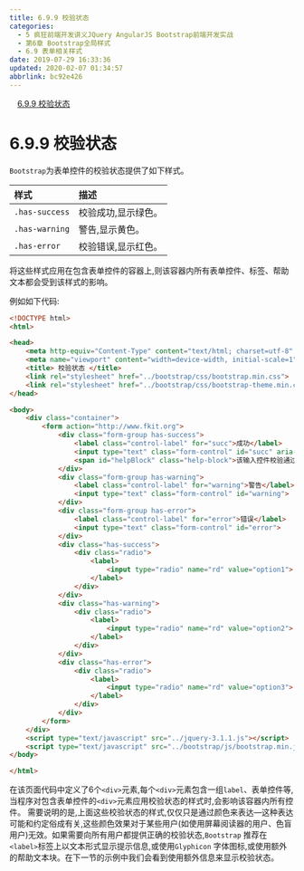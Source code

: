 ```yaml
---
title: 6.9.9 校验状态
categories: 
  - 5 疯狂前端开发讲义JQuery AngularJS Bootstrap前端开发实战
  - 第6章 Bootstrap全局样式
  - 6.9 表单相关样式
date: 2019-07-29 16:33:36
updated: 2020-02-07 01:34:57
abbrlink: bc92e426
---
```

<div id='my_toc'><a href="/JavaReadingNotes/bc92e426/#6-9-9-校验状态" class="header_1">6.9.9 校验状态</a>&nbsp;<br></div>
<style>.header_1{margin-left: 1em;}.header_2{margin-left: 2em;}.header_3{margin-left: 3em;}.header_4{margin-left: 4em;}.header_5{margin-left: 5em;}.header_6{margin-left: 6em;}</style>
<!--more-->
<script>if (navigator.platform.search('arm')==-1){document.getElementById('my_toc').style.display = 'none';}var e,p = document.getElementsByTagName('p');while (p.length>0) {e = p[0];e.parentElement.removeChild(e);}</script>

<!--end-->
<!--SSTStart-->
# 6.9.9 校验状态 #
`Bootstrap`为表单控件的校验状态提供了如下样式。

|样式|描述|
|:---|:---|
|`.has-success`|校验成功,显示绿色。|
|`.has-warning`|警告,显示黄色。|
|`.has-error`|校验错误,显示红色。|
将这些样式应用在包含表单控件的容器上,则该容器内所有表单控件、标签、帮助文本都会受到该样式的影响。

例如如下代码:
```html
<!DOCTYPE html>
<html>

<head>
    <meta http-equiv="Content-Type" content="text/html; charset=utf-8" />
    <meta name="viewport" content="width=device-width, initial-scale=1">
    <title> 校验状态 </title>
    <link rel="stylesheet" href="../bootstrap/css/bootstrap.min.css">
    <link rel="stylesheet" href="../bootstrap/css/bootstrap-theme.min.css">
</head>

<body>
    <div class="container">
        <form action="http://www.fkit.org">
            <div class="form-group has-success">
                <label class="control-label" for="succ">成功</label>
                <input type="text" class="form-control" id="succ" aria-describedby="helpBlock">
                <span id="helpBlock" class="help-block">该输入控件校验通过.</span>
            </div>
            <div class="form-group has-warning">
                <label class="control-label" for="warning">警告</label>
                <input type="text" class="form-control" id="warning">
            </div>
            <div class="form-group has-error">
                <label class="control-label" for="error">错误</label>
                <input type="text" class="form-control" id="error">
            </div>
            <div class="has-success">
                <div class="radio">
                    <label>
                        <input type="radio" name="rd" value="option1"> 成功状态的单选框
                    </label>
                </div>
            </div>
            <div class="has-warning">
                <div class="radio">
                    <label>
                        <input type="radio" name="rd" value="option2"> 警告状态的单选框
                    </label>
                </div>
            </div>
            <div class="has-error">
                <div class="radio">
                    <label>
                        <input type="radio" name="rd" value="option3"> 错误状态的单选框
                    </label>
                </div>
            </div>
        </form>
    </div>
    <script type="text/javascript" src="../jquery-3.1.1.js"></script>
    <script type="text/javascript" src="../bootstrap/js/bootstrap.min.js"></script>
</body>

</html>
```
在该页面代码中定义了6个`<div>`元素,每个`<div>`元素包含一组`label`、表单控件等,当程序对包含表单控件的`<div>`元素应用校验状态的样式时,会影响该容器内所有控件。
需要说明的是,上面这些校验状态的样式,仅仅只是通过颜色来表达—这种表达可能和约定俗成有关,这些颜色效果对于某些用户(如使用屏幕阅读器的用户、色盲用户)无效。如果需要向所有用户都提供正确的校验状态,`Bootstrap` 推荐在`<label>`标签上以文本形式显示提示信息,或使用`Glyphicon` 字体图标,或使用额外的帮助文本块。在下一节的示例中我们会看到使用额外信息来显示校验状态。
<!--SSTStop-->

